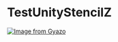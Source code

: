 # TestUnityStencilZ


[![Image from Gyazo](https://i.gyazo.com/6dfd415c4cb20899c2f72c34cb756169.gif)](https://gyazo.com/6dfd415c4cb20899c2f72c34cb756169)
